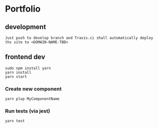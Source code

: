 # Portfolio

## development

    Just push to develop branch and Travis.ci shall automatically deploy
    ths site to <DOMAIN-NAME-TBD>

## frontend dev

    sudo npm install yarn
    yarn install
    yarn start

### Create new component

    yarn plop MyComponentName

### Run tests (via jest)

    yarn test



